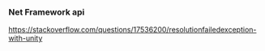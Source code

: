 

### Net Framework api 
https://stackoverflow.com/questions/17536200/resolutionfailedexception-with-unity
